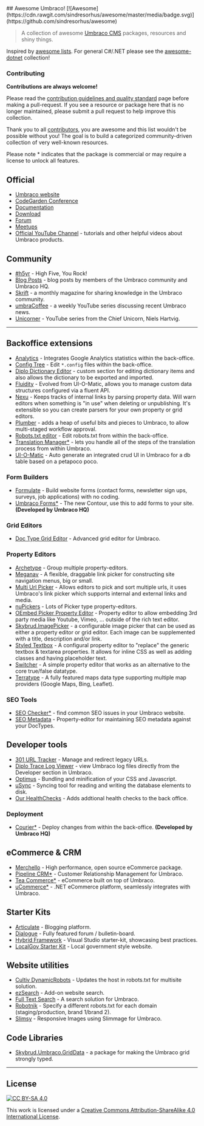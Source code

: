 <div class="github-widget" data-repo="umbraco-community/awesome-umbraco"></div>
## Awesome Umbraco! [![Awesome](https://cdn.rawgit.com/sindresorhus/awesome/master/media/badge.svg)](https://github.com/sindresorhus/awesome)

> A collection of awesome [Umbraco CMS](https://github.com/umbraco/Umbraco-CMS/) packages, resources and shiny things.

Inspired by [awesome lists](https://github.com/sindresorhus/awesome). For general C#/.NET please see the [awesome-dotnet](https://github.com/quozd/awesome-dotnet/) collection!

### Contributing

**Contributions are always welcome!** 

Please read the [contribution guidelines and quality standard](https://github.com/umbraco-community/awesome-umbraco/blob/master/CONTRIBUTING.md) page before making a pull-request. If you see a resource or package here that is no longer maintained, please submit a pull request to help improve this collection.

Thank you to all [contributors](https://github.com/umbraco-community/awesome-umbraco/graphs/contributors), you are awesome and this list wouldn't be possible without you! The goal is to build a categorized community-driven collection of very well-known resources.



Please note * indicates that the package is commercial or may require a license to unlock all features.

## Official

* [Umbraco website](https://umbraco.com)
* [CodeGarden Conference](https://codegarden19.com/)
* [Documentation](https://our.umbraco.com/documentation/)
* [Download](https://our.umbraco.com/download/)
* [Forum](https://our.umbraco.com/forum/)
* [Meetups](https://www.meetup.com/pro/umbraco)
* [Official YouTube Channel](https://www.youtube.com/umbracohq) - tutorials and other helpful videos about Umbraco products.

## Community

* [#h5yr](https://h5yr.com/) - High Five, You Rock!
* [Blog Posts](https://our.umbraco.com/community/blog-posts/) - blog posts by members of the Umbraco community and Umbraco HQ.
* [Skrift](https://skrift.io/) - a monthly magazine for sharing knowledge in the Umbraco community.
* [umbraCoffee](https://www.youtube.com/umbracoffee) - a weekly YouTube series discussing recent Umbraco news.
* [Unicorner](https://www.youtube.com/playlist?list=PLG_nqaT-rbpwZDRQmlfzslbJ-4UjgDcw0) - YouTube series from the Chief Unicorn, Niels Hartvig.

---

## Backoffice extensions

* [Analytics](https://our.umbraco.org/projects/backoffice-extensions/analytics) - Integrates Google Analytics statistics within the back-office.
* [Config Tree](https://our.umbraco.org/projects/developer-tools/config-tree) - Edit `*.config` files within the back-office.
* [Diplo Dictionary Editor](https://our.umbraco.com/packages/backoffice-extensions/diplo-dictionary-editor/) - custom section for editing dictionary items and also allows the dictionary to be exported and imported.
* [Fluidity](https://our.umbraco.com/packages/backoffice-extensions/fluidity/) - Evolved from UI-O-Matic, allows you to manage custom data structures configured via a fluent API.
* [Nexu](https://our.umbraco.org/projects/backoffice-extensions/nexu) - Keeps tracks of internal links by parsing property data. Will warn editors when something is "in use" when deleting or unpublishing. It's extensible so you can create parsers for your own property or grid editors.
* [Plumber](https://our.umbraco.com/packages/backoffice-extensions/plumber-workflow-for-umbraco/) - adds a heap of useful bits and pieces to Umbraco, to allow multi-staged workflow approval.
* [Robots.txt editor](https://our.umbraco.org/projects/developer-tools/robotstxt-editor) - Edit robots.txt from within the back-office.
* [Translation Manager*](https://our.umbraco.com/packages/backoffice-extensions/translation-manager/) - lets you handle all of the steps of the translation process from within Umbraco.
* [UI-O-Matic](https://our.umbraco.org/projects/developer-tools/ui-o-matic/) - Auto generate an integrated crud UI in Umbraco for a db table based on a petapoco poco.

### Form Builders

* [Formulate](https://our.umbraco.org/projects/backoffice-extensions/formulate/) - Build website forms (contact forms, newsletter sign ups, surveys, job applications) with no coding.
* [Umbraco Forms*](https://umbraco.com/products/umbraco-forms/) - The new Contour, use this to add forms to your site. **(Developed by Umbraco HQ)**

### Grid Editors

* [Doc Type Grid Editor](https://our.umbraco.org/projects/backoffice-extensions/doc-type-grid-editor/) - Advanced grid editor for Umbraco.

### Property Editors

* [Archetype](https://github.com/kgiszewski/Archetype) - Group multiple property-editors.
* [Meganav](https://our.umbraco.org/projects/website-utilities/meganav/) - A flexible, draggable link picker for constructing site navigation menus, big or small.
* [Multi Url Picker](https://our.umbraco.org/projects/backoffice-extensions/multi-url-picker/) - Allows editors to pick and sort multiple urls, it uses Umbraco's link picker which supports internal and external links and media.
* [nuPickers](https://our.umbraco.org/projects/backoffice-extensions/nupickers) - Lots of Picker type property-editors.
* [OEmbed Picker Property Editor](https://our.umbraco.org/projects/backoffice-extensions/oembed-picker-property-editor/) - Property editor to allow embedding 3rd party media like Youtube, Vimeo, ... outside of the rich text editor.
* [Skybrud.ImagePicker](https://our.umbraco.org/projects/backoffice-extensions/skybrudimagepicker/) - a configurable image picker that can be used as either a property editor or grid editor. Each image can be supplemented with a title, description and/or link.
* [Styled Textbox](https://our.umbraco.org/projects/backoffice-extensions/styled-textbox/) - A configural property editor to "replace" the generic textbox & textarea properties. It allows for inline CSS as well as adding classes and having placeholder text.
* [Switcher](https://our.umbraco.org/projects/backoffice-extensions/switcher/) - A simple property editor that works as an alternative to the core true/false datatype.
* [Terratype](https://our.umbraco.org/projects/backoffice-extensions/terratype/) - A fully featured maps data type  supporting multiple map providers (Google Maps, Bing, Leaflet).

### SEO Tools

* [SEO Checker*](https://soetemansoftware.nl/seo-checker) - find common SEO issues in your Umbraco website.
* [SEO Metadata](https://our.umbraco.org/projects/backoffice-extensions/seo-metadata-for-umbraco/) - Property-editor for maintaining SEO metadata against your DocTypes.

## Developer tools

* [301 URL Tracker](https://our.umbraco.org/projects/developer-tools/301-url-tracker) - Manage and redirect legacy URLs.
* [Diplo Trace Log Viewer](https://our.umbraco.org/projects/developer-tools/diplo-trace-log-viewer/) - view Umbraco log files directly from the Developer section in Umbraco.
* [Optimus](https://our.umbraco.org/projects/developer-tools/optimus) - Bundling and minification of your CSS and Javascript.
* [uSync](https://our.umbraco.org/projects/developer-tools/usync/) - Syncing tool for reading and writing the database elements to disk.
* [Our HealthChecks](https://our.umbraco.com/packages/backoffice-extensions/ourumbracohealthchecks/) - Adds addtional health checks to the back office.

### Deployment

* [Courier*](https://umbraco.com/products/umbraco-courier/) - Deploy changes from within the back-office. **(Developed by Umbraco HQ)**

## eCommerce &amp; CRM

* [Merchello](https://merchello.com/) - High performance, open source eCommerce package.
* [Pipeline CRM*](https://our.umbraco.org/projects/backoffice-extensions/pipeline-crm/) - Customer Relationship Management for Umbraco.
* [Tea Commerce*](https://teacommerce.net/) - eCommerce built on top of Umbraco.
* [uCommerce*](https://ucommerce.net/) - .NET eCommerce platform, seamlessly integrates with Umbraco.

## Starter Kits

* [Articulate](https://our.umbraco.org/projects/starter-kits/articulate) - Blogging platform.
* [Dialogue](https://our.umbraco.org/projects/collaboration/dialogue) -  Fully featured forum / bulletin-board.
* [Hybrid Framework](https://our.umbraco.org/projects/developer-tools/hybrid-framework-for-umbraco-v7) - Visual Studio starter-kit, showcasing best practices.
* [LocalGov Starter Kit](https://our.umbraco.org/projects/starter-kits/localgov-starter-kit) - Local government style website.

## Website utilities

* [Cultiv DynamicRobots](https://our.umbraco.org/projects/website-utilities/cultiv-dynamicrobots) - Updates the host in robots.txt for multisite solution.
* [ezSearch](https://our.umbraco.org/projects/website-utilities/ezsearch) - Add-on website search.
* [Full Text Search](https://our.umbraco.org/projects/website-utilities/full-text-search/) - A search solution for Umbraco.
* [Robotnik](https://our.umbraco.org/projects/developer-tools/robotnik/) - Specify a different robots.txt for each domain (staging/production, brand 1/brand 2).
* [Slimsy](https://our.umbraco.org/projects/website-utilities/slimsy) - Responsive Images using Slimmage for Umbraco.

## Code Libraries

* [Skybrud.Umbraco.GridData](https://our.umbraco.org/projects/developer-tools/skybrudumbracogriddata/) - a package for making the Umbraco grid strongly typed.


---

## License

[![CC BY-SA 4.0](https://i.creativecommons.org/l/by-sa/4.0/88x31.png)](http://creativecommons.org/licenses/by-sa/4.0/)

This work is licensed under a [Creative Commons Attribution-ShareAlike 4.0 International License](http://creativecommons.org/licenses/by-sa/4.0/).